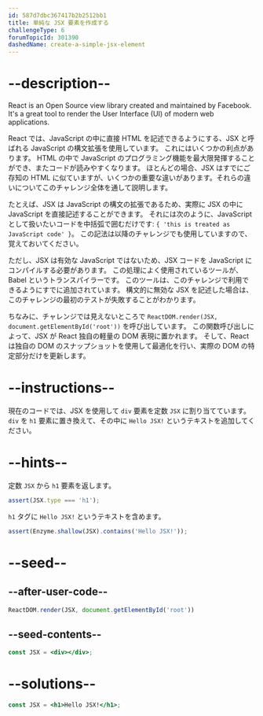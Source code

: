 ```yaml
---
id: 587d7dbc367417b2b2512bb1
title: 単純な JSX 要素を作成する
challengeType: 6
forumTopicId: 301390
dashedName: create-a-simple-jsx-element
---
```


# --description--

React is an Open Source view library created and maintained by Facebook. It's a great tool to render the User Interface (UI) of modern web applications.

React では、JavaScript の中に直接 HTML を記述できるようにする、JSX と呼ばれる JavaScript の構文拡張を使用しています。 これにはいくつかの利点があります。 HTML の中で JavaScript のプログラミング機能を最大限発揮することができ、またコードが読みやすくなります。 ほとんどの場合、JSX はすでにご存知の HTML に似ていますが、いくつかの重要な違いがあります。それらの違いについてこのチャレンジ全体を通して説明します。

たとえば、JSX は JavaScript の構文の拡張であるため、実際に JSX の中に JavaScript を直接記述することができます。 それには次のように、JavaScript として扱いたいコードを中括弧で囲むだけです: `{ 'this is treated as JavaScript code' }`。 この記法は以降のチャレンジでも使用していますので、覚えておいてください。

ただし、JSX は有効な JavaScript ではないため、JSX コードを JavaScript にコンパイルする必要があります。 この処理によく使用されているツールが、Babel というトランスパイラーです。 このツールは、このチャレンジで利用できるようにすでに追加されています。 構文的に無効な JSX を記述した場合は、このチャレンジの最初のテストが失敗することがわかります。

ちなみに、チャレンジでは見えないところで `ReactDOM.render(JSX, document.getElementById('root'))` を呼び出しています。 この関数呼び出しによって、JSX が React 独自の軽量の DOM 表現に置かれます。 そして、React は独自の DOM のスナップショットを使用して最適化を行い、実際の DOM の特定部分だけを更新します。

# --instructions--

現在のコードでは、JSX を使用して `div` 要素を定数 `JSX` に割り当てています。 `div` を `h1` 要素に置き換えて、その中に `Hello JSX!` というテキストを追加してください。

# --hints--

定数 `JSX` から `h1` 要素を返します。

```js
assert(JSX.type === 'h1');
```

`h1` タグに `Hello JSX!` というテキストを含めます。

```js
assert(Enzyme.shallow(JSX).contains('Hello JSX!'));
```

# --seed--

## --after-user-code--

```jsx
ReactDOM.render(JSX, document.getElementById('root'))
```

## --seed-contents--

```jsx
const JSX = <div></div>;
```

# --solutions--

```jsx
const JSX = <h1>Hello JSX!</h1>;
```
